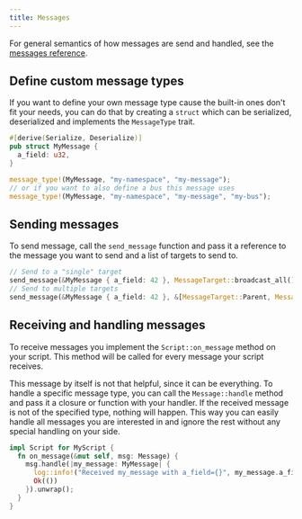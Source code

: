 ```yaml
---
title: Messages
---
```


For general semantics of how messages are send and handled, see the [messages reference](/en/reference/messages/).

## Define custom message types

If you want to define your own message type cause the built-in ones don't fit your needs, you can do that
by creating a `struct` which can be serialized, deserialized and implements the `MessageType` trait.

```rust
#[derive(Serialize, Deserialize)]
pub struct MyMessage {
  a_field: u32,
}

message_type!(MyMessage, "my-namespace", "my-message");
// or if you want to also define a bus this message uses
message_type!(MyMessage, "my-namespace", "my-message", "my-bus");
```

## Sending messages

To send message, call the `send_message` function and pass it a reference to the message you want to send
and a list of targets to send to.

```rust
// Send to a "single" target
send_message(&MyMessage { a_field: 42 }, MessageTarget::broadcast_all());
// Send to multiple targets
send_message(&MyMessage { a_field: 42 }, &[MessageTarget::Parent, MessageTarget::MySelf]);
```

## Receiving and handling messages

To receive messages you implement the `Script::on_message` method on your script.
This method will be called for every message your script receives.

This message by itself is not that helpful, since it can be everything. To handle a specific message type,
you can call the `Message::handle` method and pass it a closure or function with your handler. If the received message
is not of the specified type, nothing will happen. This way you can easily handle all messages you are interested in
and ignore the rest without any special handling on your side.

```rust
impl Script for MyScript {
  fn on_message(&mut self, msg: Message) {
    msg.handle(|my_message: MyMessage| {
      log::info!("Received my_message with a_field={}", my_message.a_field);
      Ok(())
    }).unwrap();
  }
}
```

